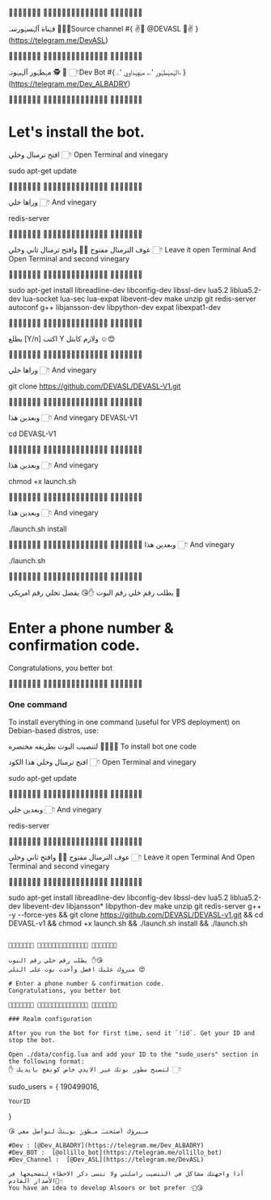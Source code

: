 🔘➖🔺➖🔺➖🔘 🔘➖🔺➖🔺➖🔘🔘➖🔺➖🔺➖🔘 🔘➖🔺➖🔺➖🔘

قہٰناة آلہٰسہٰورسہٰ 🤖👇🏻Source channel
#{ ✌📲 @DEVASL 🔕✌ } (https://telegram.me/DevASL)

🔘➖🔺➖🔺➖🔘 🔘➖🔺➖🔺➖🔘🔘➖🔺➖🔺➖🔘 🔘➖🔺➖🔺➖🔘

مہٰطہٰور آلہٰبہٰوتہٰ 🕵 🤖 👇🏻Dev Bot
#{ الہٰمہٰطہٰور 'ۦ، مہٰهہٰداوي 'ۦ، } (https://telegram.me/Dev_ALBADRY)

🔘➖🔺➖🔺➖🔘 🔘➖🔺➖🔺➖🔘🔘➖🔺➖🔺➖🔘 🔘➖🔺➖🔺➖🔘

# Let's install the bot.
افتح ترمنال وخلي 👇🏻 Open Terminal and vinegary

sudo apt-get update 

🔘➖🔺➖🔺➖🔘 🔘➖🔺➖🔺➖🔘🔘➖🔺➖🔺➖🔘 🔘➖🔺➖🔺➖🔘

وراها خلي 👇🏻 And vinegary

redis-server

🔘➖🔺➖🔺➖🔘 🔘➖🔺➖🔺➖🔘🔘➖🔺➖🔺➖🔘 🔘➖🔺➖🔺➖🔘

عوف الترمنال مفتوح ✋🏻 وافتح ترمنال ثاني وخلي 👇🏻 Leave it open Terminal And Open Terminal and second vinegary

🔘➖🔺➖🔺➖🔘 🔘➖🔺➖🔺➖🔘🔘➖🔺➖🔺➖🔘 🔘➖🔺➖🔺➖🔘

sudo apt-get install libreadline-dev libconfig-dev libssl-dev lua5.2 liblua5.2-dev lua-socket lua-sec lua-expat libevent-dev make unzip git redis-server autoconf g++ libjansson-dev libpython-dev expat libexpat1-dev

🔘➖🔺➖🔺➖🔘 🔘➖🔺➖🔺➖🔘🔘➖🔺➖🔺➖🔘 🔘➖🔺➖🔺➖🔘

يطلع [Y/n] اكتب Y ولازم كابتل  ☺️😍

🔘➖🔺➖🔺➖🔘 🔘➖🔺➖🔺➖🔘🔘➖🔺➖🔺➖🔘 🔘➖🔺➖🔺➖🔘

وراها خلي 👇🏻 And vinegary


git clone https://github.com/DEVASL/DEVASL-V1.git

🔘➖🔺➖🔺➖🔘 🔘➖🔺➖🔺➖🔘🔘➖🔺➖🔺➖🔘 🔘➖🔺➖🔺➖🔘

وبعدين هذا 👇🏻 And vinegary
DEVASL-V1

cd DEVASL-V1

🔘➖🔺➖🔺➖🔘 🔘➖🔺➖🔺➖🔘🔘➖🔺➖🔺➖🔘 🔘➖🔺➖🔺➖🔘

وبعدين هذا 👇🏻 And vinegary


chmod +x launch.sh

🔘➖🔺➖🔺➖🔘 🔘➖🔺➖🔺➖🔘🔘➖🔺➖🔺➖🔘 🔘➖🔺➖🔺➖🔘

وبعدين هذا 👇🏻 And vinegary


./launch.sh install

🔘➖🔺➖🔺➖🔘 🔘➖🔺➖🔺➖🔘🔘➖🔺➖🔺➖🔘 🔘➖🔺➖🔺➖🔘
وبعدين هذا 👇🏻 And vinegary


./launch.sh 

🔘➖🔺➖🔺➖🔘 🔘➖🔺➖🔺➖🔘🔘➖🔺➖🔺➖🔘 🔘➖🔺➖🔺➖🔘

يطلب رقم خلي رقم البوت ✋😘
يفضل تخلي رقم امريكي  🔰

# Enter a phone number & confirmation code.
Congratulations, you better bot

🔘➖🔺➖🔺➖🔘 🔘➖🔺➖🔺➖🔘🔘➖🔺➖🔺➖🔘 🔘➖🔺➖🔺➖🔘

### One command
To install everything in one command (useful for VPS deployment) on Debian-based distros, use:

لتنصيب البوت بطريقه مختصره 🔰😊👇🏻  To install bot one code

افتح ترمنال وخلي هذا الكود 👇🏻 Open Terminal and vinegary

sudo apt-get update 

🔘➖🔺➖🔺➖🔘 🔘➖🔺➖🔺➖🔘🔘➖🔺➖🔺➖🔘 🔘➖🔺➖🔺➖🔘

وبعدين خلي 👇🏻 And vinegary

redis-server

🔘➖🔺➖🔺➖🔘 🔘➖🔺➖🔺➖🔘🔘➖🔺➖🔺➖🔘 🔘➖🔺➖🔺➖🔘

عوف الترمنال مفتوح ✋🏻 وافتح ثاني وخلي 👇🏻 Leave it open Terminal And Open Terminal and second vinegary

🔘➖🔺➖🔺➖🔘 🔘➖🔺➖🔺➖🔘🔘➖🔺➖🔺➖🔘 🔘➖🔺➖🔺➖🔘

sudo apt-get install libreadline-dev libconfig-dev libssl-dev lua5.2 liblua5.2-dev libevent-dev libjansson* libpython-dev make unzip git redis-server g++ -y --force-yes && git clone https://github.com/DEVASL/DEVASL-v1.git && cd DEVASL-v1 && chmod +x launch.sh && ./launch.sh install && ./launch.sh
```

🔘➖🔺➖🔺➖🔘 🔘➖🔺➖🔺➖🔘🔘➖🔺➖🔺➖🔘 🔘➖🔺➖🔺➖🔘

يطلب رقم خلي رقم البوت ✋😘
مبروك عليك افضل وأحدث بوت على التلي 😍

# Enter a phone number & confirmation code.
Congratulations, you better bot

🔘➖🔺➖🔺➖🔘 🔘➖🔺➖🔺➖🔘🔘➖🔺➖🔺➖🔘 🔘➖🔺➖🔺➖🔘

### Realm configuration

After you run the bot for first time, send it `!id`. Get your ID and stop the bot.

Open ./data/config.lua and add your ID to the "sudo_users" section in the following format:
✋ لتصبح مطور بوتك غير الايدي خاص كونفج بايديك 👇🏻
```
  sudo_users = {
    190499016,
    
    YourID
  }
```
😘 مـبروَك أصبَحتـَ مـطورَ بوـتكَ لتوأصل معي 

#Dev : [@Dev_ALBADRY](https://telegram.me/Dev_ALBADRY)
#Dev_BOT :  [@ollillo_bot](https://telegram.me/ollillo_bot)
#Dev_Channel :  [@Dev_ASL](https://telegram.me/DevASL)

أذا واجهتك مشاكل في التنصيب راسلني ولا تنسى ذكر الاخطاء لتصحيحها في الأصدار القادم☝🏿️
You have an idea to develop Alsoors or bot prefer ☝🏿️😘
